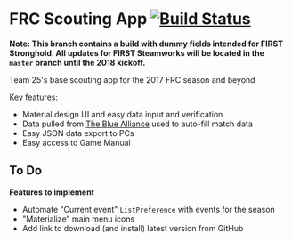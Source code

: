 # FRC Scouting App [![Build Status](https://travis-ci.org/spencerng/Scouting-App.svg?branch=master)](https://travis-ci.org/spencerng/Scouting-App)

**Note: This branch contains a build with dummy fields intended for FIRST Stronghold. All updates for FIRST Steamworks will be located in the `master` branch until the 2018 kickoff.**

Team 25's base scouting app for the 2017 FRC season and beyond

Key features: 

* Material design UI and easy data input and verification
* Data pulled from [The Blue Alliance](http://www.thebluealliance.com/) used to auto-fill match data
* Easy JSON data export to PCs
* Easy access to Game Manual


## To Do

**Features to implement**
* Automate "Current event" `ListPreference` with events for the season
* "Materialize" main menu icons
* Add link to download (and install) latest version from GitHub

